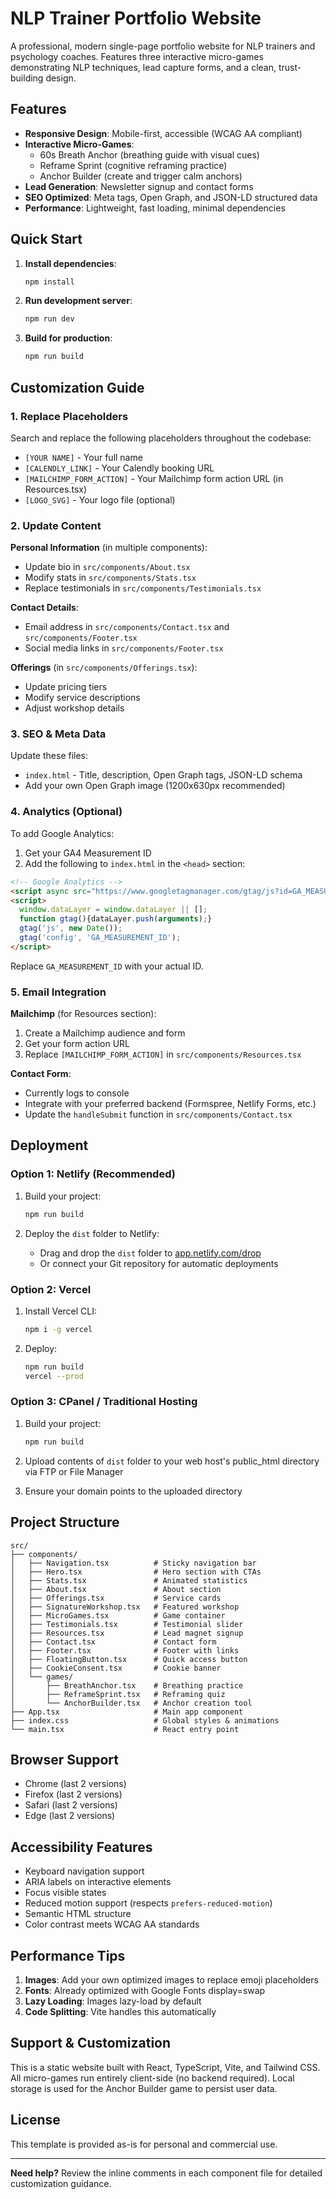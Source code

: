 # NLP Trainer Portfolio Website

A professional, modern single-page portfolio website for NLP trainers and psychology coaches. Features three interactive micro-games demonstrating NLP techniques, lead capture forms, and a clean, trust-building design.

## Features

- **Responsive Design**: Mobile-first, accessible (WCAG AA compliant)
- **Interactive Micro-Games**:
  - 60s Breath Anchor (breathing guide with visual cues)
  - Reframe Sprint (cognitive reframing practice)
  - Anchor Builder (create and trigger calm anchors)
- **Lead Generation**: Newsletter signup and contact forms
- **SEO Optimized**: Meta tags, Open Graph, and JSON-LD structured data
- **Performance**: Lightweight, fast loading, minimal dependencies

## Quick Start

1. **Install dependencies**:
   ```bash
   npm install
   ```

2. **Run development server**:
   ```bash
   npm run dev
   ```

3. **Build for production**:
   ```bash
   npm run build
   ```

## Customization Guide

### 1. Replace Placeholders

Search and replace the following placeholders throughout the codebase:

- `[YOUR NAME]` - Your full name
- `[CALENDLY_LINK]` - Your Calendly booking URL
- `[MAILCHIMP_FORM_ACTION]` - Your Mailchimp form action URL (in Resources.tsx)
- `[LOGO_SVG]` - Your logo file (optional)

### 2. Update Content

**Personal Information** (in multiple components):
- Update bio in `src/components/About.tsx`
- Modify stats in `src/components/Stats.tsx`
- Replace testimonials in `src/components/Testimonials.tsx`

**Contact Details**:
- Email address in `src/components/Contact.tsx` and `src/components/Footer.tsx`
- Social media links in `src/components/Footer.tsx`

**Offerings** (in `src/components/Offerings.tsx`):
- Update pricing tiers
- Modify service descriptions
- Adjust workshop details

### 3. SEO & Meta Data

Update these files:
- `index.html` - Title, description, Open Graph tags, JSON-LD schema
- Add your own Open Graph image (1200x630px recommended)

### 4. Analytics (Optional)

To add Google Analytics:
1. Get your GA4 Measurement ID
2. Add the following to `index.html` in the `<head>` section:

```html
<!-- Google Analytics -->
<script async src="https://www.googletagmanager.com/gtag/js?id=GA_MEASUREMENT_ID"></script>
<script>
  window.dataLayer = window.dataLayer || [];
  function gtag(){dataLayer.push(arguments);}
  gtag('js', new Date());
  gtag('config', 'GA_MEASUREMENT_ID');
</script>
```

Replace `GA_MEASUREMENT_ID` with your actual ID.

### 5. Email Integration

**Mailchimp** (for Resources section):
1. Create a Mailchimp audience and form
2. Get your form action URL
3. Replace `[MAILCHIMP_FORM_ACTION]` in `src/components/Resources.tsx`

**Contact Form**:
- Currently logs to console
- Integrate with your preferred backend (Formspree, Netlify Forms, etc.)
- Update the `handleSubmit` function in `src/components/Contact.tsx`

## Deployment

### Option 1: Netlify (Recommended)

1. Build your project:
   ```bash
   npm run build
   ```

2. Deploy the `dist` folder to Netlify:
   - Drag and drop the `dist` folder to [app.netlify.com/drop](https://app.netlify.com/drop)
   - Or connect your Git repository for automatic deployments

### Option 2: Vercel

1. Install Vercel CLI:
   ```bash
   npm i -g vercel
   ```

2. Deploy:
   ```bash
   npm run build
   vercel --prod
   ```

### Option 3: CPanel / Traditional Hosting

1. Build your project:
   ```bash
   npm run build
   ```

2. Upload contents of `dist` folder to your web host's public_html directory via FTP or File Manager

3. Ensure your domain points to the uploaded directory

## Project Structure

```
src/
├── components/
│   ├── Navigation.tsx          # Sticky navigation bar
│   ├── Hero.tsx                # Hero section with CTAs
│   ├── Stats.tsx               # Animated statistics
│   ├── About.tsx               # About section
│   ├── Offerings.tsx           # Service cards
│   ├── SignatureWorkshop.tsx   # Featured workshop
│   ├── MicroGames.tsx          # Game container
│   ├── Testimonials.tsx        # Testimonial slider
│   ├── Resources.tsx           # Lead magnet signup
│   ├── Contact.tsx             # Contact form
│   ├── Footer.tsx              # Footer with links
│   ├── FloatingButton.tsx      # Quick access button
│   ├── CookieConsent.tsx       # Cookie banner
│   └── games/
│       ├── BreathAnchor.tsx    # Breathing practice
│       ├── ReframeSprint.tsx   # Reframing quiz
│       └── AnchorBuilder.tsx   # Anchor creation tool
├── App.tsx                     # Main app component
├── index.css                   # Global styles & animations
└── main.tsx                    # React entry point
```

## Browser Support

- Chrome (last 2 versions)
- Firefox (last 2 versions)
- Safari (last 2 versions)
- Edge (last 2 versions)

## Accessibility Features

- Keyboard navigation support
- ARIA labels on interactive elements
- Focus visible states
- Reduced motion support (respects `prefers-reduced-motion`)
- Semantic HTML structure
- Color contrast meets WCAG AA standards

## Performance Tips

1. **Images**: Add your own optimized images to replace emoji placeholders
2. **Fonts**: Already optimized with Google Fonts display=swap
3. **Lazy Loading**: Images lazy-load by default
4. **Code Splitting**: Vite handles this automatically

## Support & Customization

This is a static website built with React, TypeScript, Vite, and Tailwind CSS. All micro-games run entirely client-side (no backend required). Local storage is used for the Anchor Builder game to persist user data.

## License

This template is provided as-is for personal and commercial use.

---

**Need help?** Review the inline comments in each component file for detailed customization guidance.
